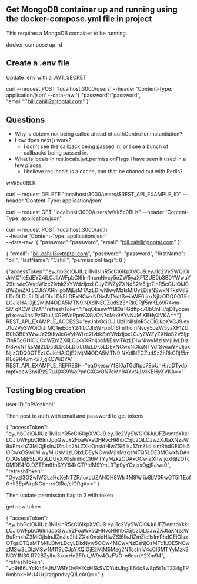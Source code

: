 ## Get MongoDB container up and running using the docker-compose.yml file in project
This requires a MongoDB container to be running. 

docker-compose up -d

## Create a .env file
Update .env with a JWT_SECRET

curl --request POST 'localhost:3000/users' --header 'Content-Type: application/json' --data-raw '{
    "password":"password",
    "email":"bill.cahill2@toptal.com"
}'


## Questions
- Why is dotenv not being called ahead of authController instantiation?
- How does next() work? 
    - I don't see the callback being passed in, or I see a bunch of callbacks being passed in.
- What is locals in res.locals.jwt.permissionFlags I have seen it used in a few places.
    - I believe res.locals is a cache, can that be chaned out with Redis?


wVk5c0BLK

curl --request DELETE "localhost:3000/users/$REST_API_EXAMPLE_ID" --header 'Content-Type: application/json'

curl --request GET "localhost:3000/users/wVk5c0BLK" --header 'Content-Type: application/json'

curl --request POST 'localhost:3000/auth' \
--header 'Content-Type: application/json' \
--data-raw '{
    "password":"password",
    "email":"bill.cahill@toptal.com"
}'

{
	"email": "bill.cahill3@toptal.com",
	"password": "password",
	"firstName": "bill",
	"lastName": "Cahill",
	"permissionFlags": 8
}

{"accessToken":"eyJhbGciOiJIUzI1NiIsInR5cCI6IkpXVCJ9.eyJ1c2VySWQiOiJrMC1ieEdEY24iLCJlbWFpbCI6Im1hcmNvcy5oZW5yaXF1ZUB0b3B0YWwuY29tIiwicGVybWlzc2lvbkZsYWdzIjoxLCJyZWZyZXNoS2V5Ijp7InR5cGUiOiJCdWZmZXIiLCJkYXRhIjpbMjEsMTAzLDIwNiwyMzIsMjUyLDIzNSwxNTksMjI2LDc0LDc5LDIxLDIxLDk5LDExNCwxNDksNTVdfSwiaWF0IjoxNjIzODQ0OTEzLCJleHAiOjE2MjM4ODA5MTN9.NXdINECZudSz3hRkCRjf5mKLo9R4vm-5I7_qKCWiDYA","refreshToken":"eqOkeswYfBl0aTGdftpc78bUnHi/qDTydpmpfxoew3nsIPzSRuJjXG9WoPpnGXGvON7cMn9AYvNJMlKBHyXVKA=="}
REST_API_EXAMPLE_ACCESS="eyJhbGciOiJIUzI1NiIsInR5cCI6IkpXVCJ9.eyJ1c2VySWQiOiJrMC1ieEdEY24iLCJlbWFpbCI6Im1hcmNvcy5oZW5yaXF1ZUB0b3B0YWwuY29tIiwicGVybWlzc2lvbkZsYWdzIjoxLCJyZWZyZXNoS2V5Ijp7InR5cGUiOiJCdWZmZXIiLCJkYXRhIjpbMjEsMTAzLDIwNiwyMzIsMjUyLDIzNSwxNTksMjI2LDc0LDc5LDIxLDIxLDk5LDExNCwxNDksNTVdfSwiaWF0IjoxNjIzODQ0OTEzLCJleHAiOjE2MjM4ODA5MTN9.NXdINECZudSz3hRkCRjf5mKLo9R4vm-5I7_qKCWiDYA"
REST_API_EXAMPLE_REFRESH="eqOkeswYfBl0aTGdftpc78bUnHi/qDTydpmpfxoew3nsIPzSRuJjXG9WoPpnGXGvON7cMn9AYvNJMlKBHyXVKA=="


## Testing blog creation

user ID "nPVezkhbI"

Then post to auth with email and password to get tokens

{
    "accessToken": "eyJhbGciOiJIUzI1NiIsInR5cCI6IkpXVCJ9.eyJ1c2VySWQiOiJuUFZlemtoYkkiLCJlbWFpbCI6ImJpbGwuY2FoaWxsQHRvcHRhbC5jb20iLCJwZXJtaXNzaW9uRmxhZ3MiOjEsInJlZnJlc2hLZXkiOnsidHlwZSI6IkJ1ZmZlciIsImRhdGEiOls5OCwxOSw0MiwyMjUsMjIzLDIxLDEyNCwyMjIsMzgsMTQ5LDE3MCwxNDAsODQsMjE5LDQ5LDUyXX0sImlhdCI6MTYyMzkzODAxOCwiZXhwIjoxNjIzOTc0MDE4fQ.DZTEm6fnSYY64kCTPIdM9YmL3Tp0yYOzjssOgjRJwa0",
    "refreshToken": "Gyvzl3O2wIWGLaHoXeNTZR/iuxcUZANOH8WIr4M9Wrib8bV0RwGT5ITEof0+Il3EpWrpNCdhrrvOlRo/clORgA=="
}

Then update permission flag to 2 with token

get new token 

{
    "accessToken": "eyJhbGciOiJIUzI1NiIsInR5cCI6IkpXVCJ9.eyJ1c2VySWQiOiJuUFZlemtoYkkiLCJlbWFpbCI6ImJpbGwuY2FoaWxsQHRvcHRhbC5jb20iLCJwZXJtaXNzaW9uRmxhZ3MiOjIsInJlZnJlc2hLZXkiOnsidHlwZSI6IkJ1ZmZlciIsImRhdGEiOlsxOTgsOTQsMTM4LDIwLDcyLDIxNyw5OCw4MCwxNzEsNjQsMTc1LDE5NCwzMSw3LDIzMSw1M119LCJpYXQiOjE2MjM5Mzg2NTcsImV4cCI6MTYyMzk3NDY1N30.R72BZylhc3xoxHnZFfut_W9v4OzFVO-n6esrtY2Xm94",
    "refreshToken": "vo9t66JYcKn4+JhZW9YDvFKlKxHSkSVOYubJbgIE64cSw8p5tTuT334gTP6mbbkHMU4UrjirzqpndvyQ1LcAtQ=="
}